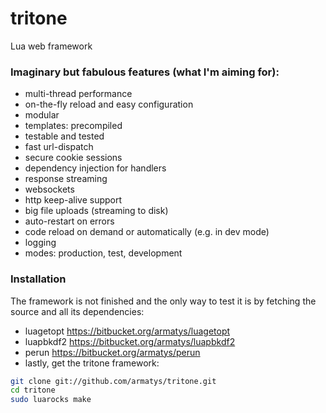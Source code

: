tritone
=======

Lua web framework

### Imaginary but fabulous features (what I'm aiming for):

- multi-thread performance
- on-the-fly reload and easy configuration
- modular
- templates: precompiled
- testable and tested
- fast url-dispatch
- secure cookie sessions
- dependency injection for handlers
- response streaming
- websockets
- http keep-alive support
- big file uploads (streaming to disk)
- auto-restart on errors
- code reload on demand or automatically (e.g. in dev mode)
- logging
- modes: production, test, development

### Installation

The framework is not finished and the only way to test it is by fetching the source and all its dependencies:

* luagetopt https://bitbucket.org/armatys/luagetopt
* luapbkdf2 https://bitbucket.org/armatys/luapbkdf2
* perun https://bitbucket.org/armatys/perun
* lastly, get the tritone framework:

```sh
git clone git://github.com/armatys/tritone.git
cd tritone
sudo luarocks make
```
